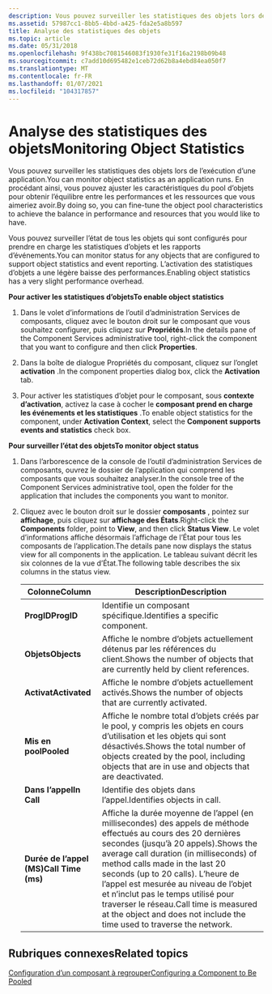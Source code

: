 ```yaml
---
description: Vous pouvez surveiller les statistiques des objets lors de l’exécution d’une application. En procédant ainsi, vous pouvez ajuster les caractéristiques du pool d’objets pour obtenir l’équilibre entre les performances et les ressources que vous aimeriez avoir.
ms.assetid: 57987cc1-8bb5-4bbd-a425-fda2e5a8b597
title: Analyse des statistiques des objets
ms.topic: article
ms.date: 05/31/2018
ms.openlocfilehash: 9f438bc7081546083f1930fe31f16a2198b09b48
ms.sourcegitcommit: c7add10d695482e1ceb72d62b8a4ebd84ea050f7
ms.translationtype: MT
ms.contentlocale: fr-FR
ms.lasthandoff: 01/07/2021
ms.locfileid: "104317857"
---
```

# <a name="monitoring-object-statistics"></a><span data-ttu-id="65eaf-104">Analyse des statistiques des objets</span><span class="sxs-lookup"><span data-stu-id="65eaf-104">Monitoring Object Statistics</span></span>

<span data-ttu-id="65eaf-105">Vous pouvez surveiller les statistiques des objets lors de l’exécution d’une application.</span><span class="sxs-lookup"><span data-stu-id="65eaf-105">You can monitor object statistics as an application runs.</span></span> <span data-ttu-id="65eaf-106">En procédant ainsi, vous pouvez ajuster les caractéristiques du pool d’objets pour obtenir l’équilibre entre les performances et les ressources que vous aimeriez avoir.</span><span class="sxs-lookup"><span data-stu-id="65eaf-106">By doing so, you can fine-tune the object pool characteristics to achieve the balance in performance and resources that you would like to have.</span></span>

<span data-ttu-id="65eaf-107">Vous pouvez surveiller l’état de tous les objets qui sont configurés pour prendre en charge les statistiques d’objets et les rapports d’événements.</span><span class="sxs-lookup"><span data-stu-id="65eaf-107">You can monitor status for any objects that are configured to support object statistics and event reporting.</span></span> <span data-ttu-id="65eaf-108">L’activation des statistiques d’objets a une légère baisse des performances.</span><span class="sxs-lookup"><span data-stu-id="65eaf-108">Enabling object statistics has a very slight performance overhead.</span></span>

<span data-ttu-id="65eaf-109">**Pour activer les statistiques d’objets**</span><span class="sxs-lookup"><span data-stu-id="65eaf-109">**To enable object statistics**</span></span>

1.  <span data-ttu-id="65eaf-110">Dans le volet d’informations de l’outil d’administration Services de composants, cliquez avec le bouton droit sur le composant que vous souhaitez configurer, puis cliquez sur **Propriétés**.</span><span class="sxs-lookup"><span data-stu-id="65eaf-110">In the details pane of the Component Services administrative tool, right-click the component that you want to configure and then click **Properties**.</span></span>

2.  <span data-ttu-id="65eaf-111">Dans la boîte de dialogue Propriétés du composant, cliquez sur l’onglet **activation** .</span><span class="sxs-lookup"><span data-stu-id="65eaf-111">In the component properties dialog box, click the **Activation** tab.</span></span>

3.  <span data-ttu-id="65eaf-112">Pour activer les statistiques d’objet pour le composant, sous **contexte d’activation**, activez la case à cocher le **composant prend en charge les événements et les statistiques** .</span><span class="sxs-lookup"><span data-stu-id="65eaf-112">To enable object statistics for the component, under **Activation Context**, select the **Component supports events and statistics** check box.</span></span>

<span data-ttu-id="65eaf-113">**Pour surveiller l’état des objets**</span><span class="sxs-lookup"><span data-stu-id="65eaf-113">**To monitor object status**</span></span>

1.  <span data-ttu-id="65eaf-114">Dans l’arborescence de la console de l’outil d’administration Services de composants, ouvrez le dossier de l’application qui comprend les composants que vous souhaitez analyser.</span><span class="sxs-lookup"><span data-stu-id="65eaf-114">In the console tree of the Component Services administrative tool, open the folder for the application that includes the components you want to monitor.</span></span>

2.  <span data-ttu-id="65eaf-115">Cliquez avec le bouton droit sur le dossier **composants** , pointez sur **affichage**, puis cliquez sur **affichage des États**.</span><span class="sxs-lookup"><span data-stu-id="65eaf-115">Right-click the **Components** folder, point to **View**, and then click **Status View**.</span></span> <span data-ttu-id="65eaf-116">Le volet d’informations affiche désormais l’affichage de l’État pour tous les composants de l’application.</span><span class="sxs-lookup"><span data-stu-id="65eaf-116">The details pane now displays the status view for all components in the application.</span></span> <span data-ttu-id="65eaf-117">Le tableau suivant décrit les six colonnes de la vue d’État.</span><span class="sxs-lookup"><span data-stu-id="65eaf-117">The following table describes the six columns in the status view.</span></span>

    

    | <span data-ttu-id="65eaf-118">Colonne</span><span class="sxs-lookup"><span data-stu-id="65eaf-118">Column</span></span>                        | <span data-ttu-id="65eaf-119">Description</span><span class="sxs-lookup"><span data-stu-id="65eaf-119">Description</span></span>                                                                                                                                                                                                                |
    |-------------------------------|----------------------------------------------------------------------------------------------------------------------------------------------------------------------------------------------------------------------------|
    | <span data-ttu-id="65eaf-120">**ProgID**</span><span class="sxs-lookup"><span data-stu-id="65eaf-120">**ProgID**</span></span><br/>         | <span data-ttu-id="65eaf-121">Identifie un composant spécifique.</span><span class="sxs-lookup"><span data-stu-id="65eaf-121">Identifies a specific component.</span></span><br/>                                                                                                                                                                                |
    | <span data-ttu-id="65eaf-122">**Objets**</span><span class="sxs-lookup"><span data-stu-id="65eaf-122">**Objects**</span></span><br/>        | <span data-ttu-id="65eaf-123">Affiche le nombre d’objets actuellement détenus par les références du client.</span><span class="sxs-lookup"><span data-stu-id="65eaf-123">Shows the number of objects that are currently held by client references.</span></span><br/>                                                                                                                                       |
    | <span data-ttu-id="65eaf-124">**Activat**</span><span class="sxs-lookup"><span data-stu-id="65eaf-124">**Activated**</span></span><br/>      | <span data-ttu-id="65eaf-125">Affiche le nombre d’objets actuellement activés.</span><span class="sxs-lookup"><span data-stu-id="65eaf-125">Shows the number of objects that are currently activated.</span></span> <br/>                                                                                                                                                      |
    | <span data-ttu-id="65eaf-126">**Mis en pool**</span><span class="sxs-lookup"><span data-stu-id="65eaf-126">**Pooled**</span></span><br/>         | <span data-ttu-id="65eaf-127">Affiche le nombre total d’objets créés par le pool, y compris les objets en cours d’utilisation et les objets qui sont désactivés.</span><span class="sxs-lookup"><span data-stu-id="65eaf-127">Shows the total number of objects created by the pool, including objects that are in use and objects that are deactivated.</span></span><br/>                                                                                      |
    | <span data-ttu-id="65eaf-128">**Dans l’appel**</span><span class="sxs-lookup"><span data-stu-id="65eaf-128">**In Call**</span></span><br/>        | <span data-ttu-id="65eaf-129">Identifie des objets dans l’appel.</span><span class="sxs-lookup"><span data-stu-id="65eaf-129">Identifies objects in call.</span></span><br/>                                                                                                                                                                                     |
    | <span data-ttu-id="65eaf-130">**Durée de l’appel (MS)**</span><span class="sxs-lookup"><span data-stu-id="65eaf-130">**Call Time (ms)**</span></span><br/> | <span data-ttu-id="65eaf-131">Affiche la durée moyenne de l’appel (en millisecondes) des appels de méthode effectués au cours des 20 dernières secondes (jusqu’à 20 appels).</span><span class="sxs-lookup"><span data-stu-id="65eaf-131">Shows the average call duration (in milliseconds) of method calls made in the last 20 seconds (up to 20 calls).</span></span> <span data-ttu-id="65eaf-132">L’heure de l’appel est mesurée au niveau de l’objet et n’inclut pas le temps utilisé pour traverser le réseau.</span><span class="sxs-lookup"><span data-stu-id="65eaf-132">Call time is measured at the object and does not include the time used to traverse the network.</span></span><br/> |

    

     

## <a name="related-topics"></a><span data-ttu-id="65eaf-133">Rubriques connexes</span><span class="sxs-lookup"><span data-stu-id="65eaf-133">Related topics</span></span>

<dl> <dt>

[<span data-ttu-id="65eaf-134">Configuration d’un composant à regrouper</span><span class="sxs-lookup"><span data-stu-id="65eaf-134">Configuring a Component to Be Pooled</span></span>](configuring-a-component-to-be-pooled.md)
</dt> </dl>

 

 




